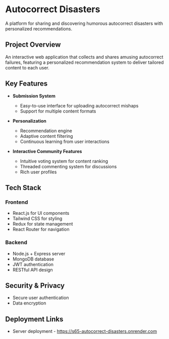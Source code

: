 # Autocorrect Disasters

A platform for sharing and discovering humorous autocorrect disasters with personalized recommendations.

## Project Overview

An interactive web application that collects and shares amusing autocorrect failures, featuring a personalized recommendation system to deliver tailored content to each user.

## Key Features

- **Submission System**
  - Easy-to-use interface for uploading autocorrect mishaps
  - Support for multiple content formats

- **Personalization**
  - Recommendation engine
  - Adaptive content filtering
  - Continuous learning from user interactions

- **Interactive Community Features**
  - Intuitive voting system for content ranking
  - Threaded commenting system for discussions
  - Rich user profiles

## Tech Stack

### Frontend
- React.js for UI components
- Tailwind CSS for styling
- Redux for state management
- React Router for navigation

### Backend
- Node.js + Express server
- MongoDB database
- JWT authentication
- RESTful API design

## Security & Privacy
- Secure user authentication
- Data encryption

## Deployment Links

- Server deployment - https://s65-autocorrect-disasters.onrender.com